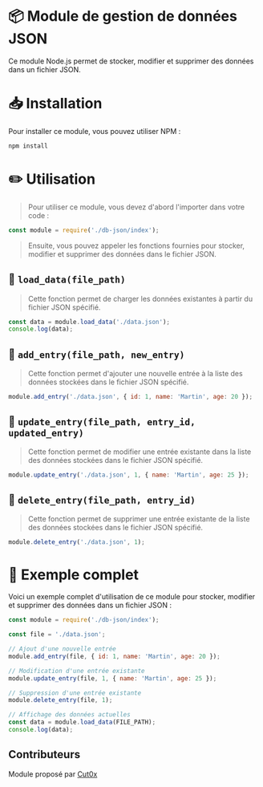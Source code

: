 # 📦 Module de gestion de données JSON
Ce module Node.js permet de stocker, modifier et supprimer des données dans un fichier JSON.

# 📥 Installation
Pour installer ce module, vous pouvez utiliser NPM :

```
npm install
```
  
# ✏️ Utilisation
> Pour utiliser ce module, vous devez d'abord l'importer dans votre code :

```js
const module = require('./db-json/index');
```
> Ensuite, vous pouvez appeler les fonctions fournies pour stocker, modifier et supprimer des données dans le fichier JSON.
  
  
## 📜 `load_data(file_path)`
> Cette fonction permet de charger les données existantes à partir du fichier JSON spécifié.
  
```js
const data = module.load_data('./data.json');
console.log(data);
```
  
  
## 📜 `add_entry(file_path, new_entry)`
> Cette fonction permet d'ajouter une nouvelle entrée à la liste des données stockées dans le fichier JSON spécifié.
  
```js
module.add_entry('./data.json', { id: 1, name: 'Martin', age: 20 });
```
  
  
## 📜 `update_entry(file_path, entry_id, updated_entry)`
> Cette fonction permet de modifier une entrée existante dans la liste des données stockées dans le fichier JSON spécifié.
  
```js
module.update_entry('./data.json', 1, { name: 'Martin', age: 25 });
```
  
  
## 📜 `delete_entry(file_path, entry_id)`
> Cette fonction permet de supprimer une entrée existante de la liste des données stockées dans le fichier JSON spécifié.
  
```js
module.delete_entry('./data.json', 1);
```
  
  
# 🧪 Exemple complet
Voici un exemple complet d'utilisation de ce module pour stocker, modifier et supprimer des données dans un fichier JSON :
  
```js
const module = require('./db-json/index');

const file = './data.json';

// Ajout d'une nouvelle entrée
module.add_entry(file, { id: 1, name: 'Martin', age: 20 });

// Modification d'une entrée existante
module.update_entry(file, 1, { name: 'Martin', age: 25 });

// Suppression d'une entrée existante
module.delete_entry(file, 1);

// Affichage des données actuelles
const data = module.load_data(FILE_PATH);
console.log(data);
```
  
## Contributeurs
Module proposé par <a href="https://twitter.com/Cut0x">Cut0x</a>
